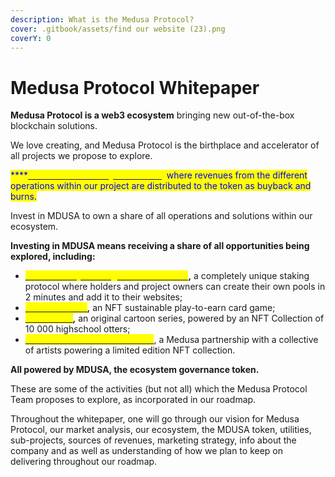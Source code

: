 ```yaml
---
description: What is the Medusa Protocol?
cover: .gitbook/assets/find our website (23).png
coverY: 0
---
```


# Medusa Protocol Whitepaper

**Medusa Protocol is a web3 ecosystem** bringing new out-of-the-box blockchain solutions.

We love creating, and Medusa Protocol is the birthplace and accelerator of all projects we propose to explore.

<mark style="color:yellow;"><mark style="color:red;"><mark style="color:blue;">****<mark style="color:blue;"><mark style="color:red;"></mark>[<mark style="color:yellow;">**MDUSA is the ecosystem token**</mark>](mdusa-token/presenting-mdusa.md)<mark style="color:yellow;">,</mark> where revenues from the different operations within our project are distributed to the token as buyback and burns.&#x20;

Invest in MDUSA to own a share of all operations and solutions within our ecosystem.

**Investing in MDUSA means receiving a share of all opportunities being explored, including:**

* [<mark style="color:yellow;">**Medusa Easy Staking Protocol (MESP)**</mark>](projects/staking-as-a-service.md)**,** a completely unique staking protocol where holders and project owners can create their own pools in 2 minutes and add it to their websites;
* [<mark style="color:yellow;">**Celestia Game**</mark>](projects/celestia-game.md)**,** an NFT sustainable play-to-earn card game;
* [<mark style="color:yellow;">**OceanCats**</mark>](projects/oceancats.md)**,** an original cartoon series, powered by an NFT Collection of 10 000 highschool otters;
* [<mark style="color:yellow;">**NeoSurrealism NFT Collection**</mark>](projects/neosurreal-nfts.md), a Medusa partnership with a collective of artists powering a limited edition NFT collection.

**All powered by MDUSA, the ecosystem governance token.**

These are some of the activities (but not all) which the Medusa Protocol Team proposes to explore, as incorporated in our roadmap.

Throughout the whitepaper, one will go through our vision for Medusa Protocol, our market analysis, our ecosystem, the MDUSA token, utilities, sub-projects, sources of revenues, marketing strategy, info about the company and as well as understanding of how we plan to keep on delivering throughout our roadmap.
